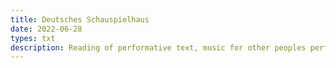 ```yaml
---
title: Deutsches Schauspielhaus
date: 2022-06-28
types: txt
description: Reading of performative text, music for other peoples performances
---
```

